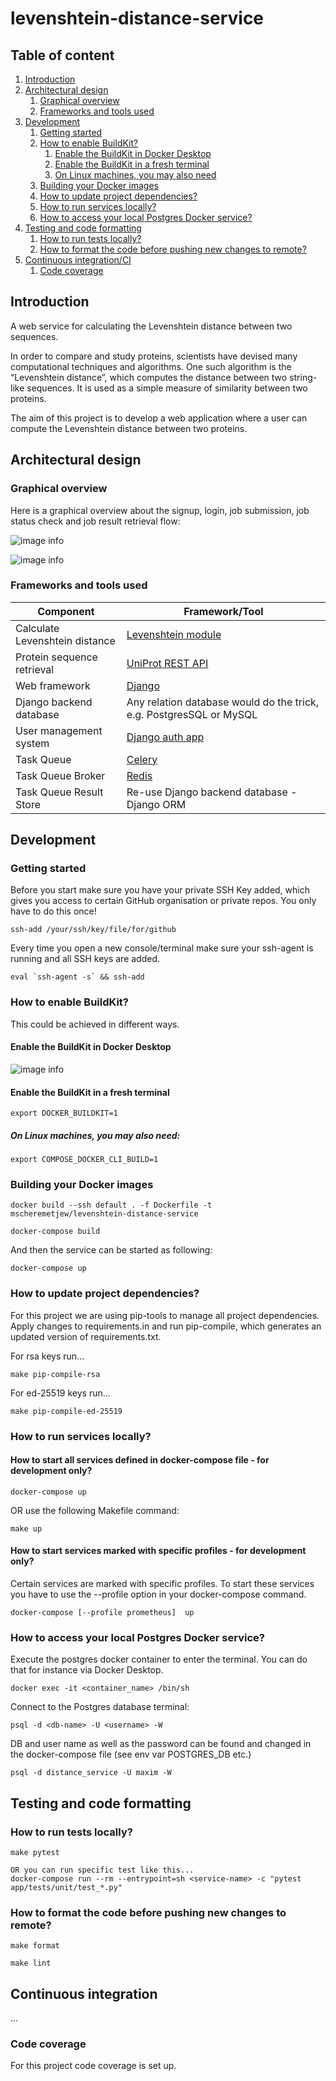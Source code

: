 # levenshtein-distance-service 

## Table of content
1. [Introduction](#introduction)
2. [Architectural design](#architectural-design)
    1. [Graphical overview](#graphical-overview)
    2. [Frameworks and tools used](#frameworks-and-tools-used)      
3. [Development](#development)
    1. [Getting started](#getting-started)
    2. [How to enable BuildKit?](#how-to-enable-buildkit)   
       1. [Enable the BuildKit in Docker Desktop](#enable-the-buildkit-in-docker-desktop)
       2. [Enable the BuildKit in a fresh terminal](#enable-the-buildkit-in-a-fresh-terminal)
       3. [On Linux machines, you may also need](#on-linux-machines-you-may-also-need)
    3. [Building your Docker images](#building-your-docker-images)
    4. [How to update project dependencies?](#how-to-update-project-dependencies)
    5. [How to run services locally?](#how-to-run-services-locally)
    6. [How to access your local Postgres Docker service?](#how-to-access-your-local-postgres-docker-service)
4. [Testing and code formatting](#testing-and-code-formatting)
    1. [How to run tests locally?](#how-to-run-tests-locally)
    2. [How to format the code before pushing new changes to remote?](#how-to-format-the-code-before-pushing-new-changes-to-remote)
5. [Continuous integration/CI](#continuous-integration)
    1. [Code coverage](#code-coverage)


## Introduction

A web service for calculating the Levenshtein distance between two sequences.

In order to compare and study proteins, scientists have devised many computational techniques and
algorithms. One such algorithm is the “Levenshtein distance”, which computes the distance between
two string-like sequences. It is used as a simple measure of similarity between two proteins.

The aim of this project is to develop a web application where a user can compute the Levenshtein distance between
two proteins.

## Architectural design

### Graphical overview

Here is a graphical overview about the signup, login, job submission, job status check and job result retrieval flow:

![image info](docs/screenshot_overall_flow_1.jpg)

![image info](docs/screenshot_overall_flow_2.jpg)


### Frameworks and tools used

| Component      | Framework/Tool |
| ----------- | ----------- |
| Calculate Levenshtein distance      | [Levenshtein module](https://pypi.org/project/Levenshtein/)       |
| Protein sequence retrieval   | [UniProt REST API](https://www.uniprot.org/help/api)        |
| Web framework   | [Django](https://docs.djangoproject.com/en/4.2/intro/install/)        |
| Django backend database   | Any relation database would do the trick, e.g. PostgresSQL or MySQL        |
| User management system   | [Django auth app](https://docs.djangoproject.com/en/4.0/topics/auth/)        |
| Task Queue   | [Celery](https://docs.celeryq.dev/en/stable/getting-started/introduction.html)        |
| Task Queue Broker   | [Redis](https://docs.celeryq.dev/en/stable/getting-started/backends-and-brokers/redis.html#broker-redis)        |
| Task Queue Result Store   | Re-use Django backend database - Django ORM       |

## Development

### Getting started

Before you start make sure you have your private SSH Key added, which gives you access to certain GitHub organisation or private repos. You only have to do this once!

```shell
ssh-add /your/ssh/key/file/for/github
```

Every time you open a new console/terminal make sure your ssh-agent is running and all SSH keys are added.

```shell
eval `ssh-agent -s` && ssh-add
```

### How to enable BuildKit?

This could be achieved in different ways.

#### Enable the BuildKit in Docker Desktop

![image info](docs/screenshot_docker_desktop_enable_buildkit.png)

#### Enable the BuildKit in a fresh terminal

```
export DOCKER_BUILDKIT=1
```

##### On Linux machines, you may also need:
```
export COMPOSE_DOCKER_CLI_BUILD=1
```

### Building your Docker images

```shell
docker build --ssh default . -f Dockerfile -t mscheremetjew/levenshtein-distance-service

docker-compose build
```

And then the service can be started as following:

```shell
docker-compose up
```

### How to update project dependencies?

For this project we are using pip-tools to manage all project dependencies. Apply changes to
requirements.in and run pip-compile, which generates an updated version of requirements.txt.

For rsa keys run...
```console
make pip-compile-rsa
```

For ed-25519 keys run...
```console
make pip-compile-ed-25519
```

### How to run services locally?

#### How to start all services defined in docker-compose file - for development only?

```shell
docker-compose up
```

OR use the following Makefile command:
```shell
make up
```

#### How to start services marked with specific profiles - for development only?

Certain services are marked with specific profiles. To start these services
you have to use the --profile option in your docker-compose command.

```shell
docker-compose [--profile prometheus]  up
```

### How to access your local Postgres Docker service?

Execute the postgres docker container to enter the terminal. You can do that for instance via Docker Desktop.

```shell
docker exec -it <container_name> /bin/sh
```

Connect to the Postgres database terminal:
```shell
psql -d <db-name> -U <username> -W
```

DB and user name as well as the password can be found and changed in the docker-compose file (see env var POSTGRES_DB etc.)
```shell
psql -d distance_service -U maxim -W
```

## Testing and code formatting

### How to run tests locally?

```console
make pytest

OR you can run specific test like this...
docker-compose run --rm --entrypoint=sh <service-name> -c "pytest app/tests/unit/test_*.py"
```

### How to format the code before pushing new changes to remote?

```console
make format

make lint
```

## Continuous integration

...

### Code coverage

For this project code coverage is set up.